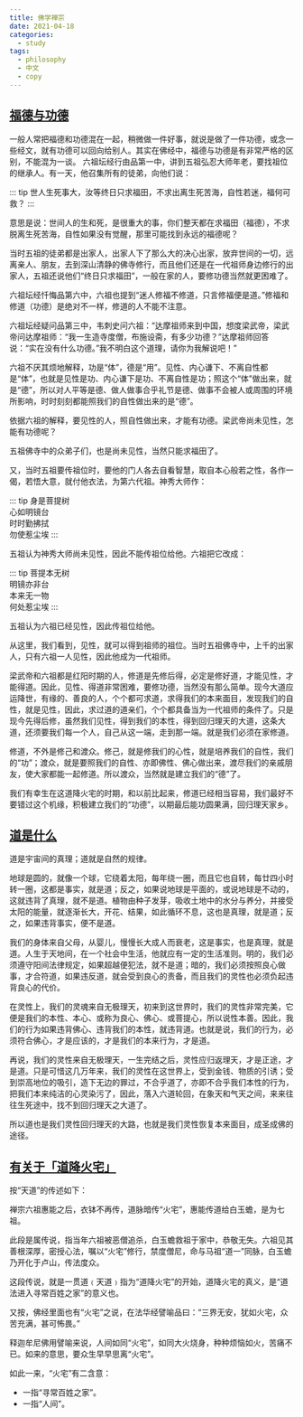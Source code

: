 ```yaml
---
title: 佛学禅宗
date: 2021-04-18
categories:
  - study
tags:
  - philosophy
  - 中文
  - copy
---
```


<!-- more -->

## [福德与功德](http://www.iguantao.com/PageAK.htm)

一般人常把福德和功德混在一起，稍微做一件好事，就说是做了一件功德，或念一些经文，就有功德可以回向给别人。其实在佛经中，福德与功德是有非常严格的区别，不能混为一谈。
六祖坛经行由品第一中，讲到五祖弘忍大师年老，要找祖位的继承人。有一天，他召集所有的徒弟，向他们说：

::: tip
世人生死事大，汝等终日只求福田，不求出离生死苦海，自性若迷，福何可救？
:::

意思是说：世间人的生和死，是很重大的事，你们整天都在求福田（福德），不求脱离生死苦海，自性如果没有觉醒，那里可能找到永远的福德呢？

当时五祖的徒弟都是出家人，出家人下了那么大的决心出家，放弃世间的一切，远离亲人、朋友，去到深山清静的佛寺修行，而且他们还是在一代祖师身边修行的出家人，五祖还说他们“终日只求福田”，一般在家的人，要修功德当然就更困难了。

六祖坛经忏悔品第六中，六祖也提到“迷人修福不修道，只言修福便是道。”修福和修道（功德）是绝对不一样，修道的人不能不注意。

六祖坛经疑问品第三中，韦刺史问六祖：“达摩祖师来到中国，想度梁武帝，梁武帝问达摩祖师：“我一生造寺度僧，布施设斋，有多少功德？”达摩祖师回答说：“实在没有什么功德。”我不明白这个道理，请你为我解说吧！”

六祖不厌其烦地解释，功是“体”，德是“用”。见性、内心谦下、不离自性都是“体”，也就是见性是功、内心谦下是功、不离自性是功；照这个“体”做出来，就是“德”，所以对人平等是德、做人做事合乎礼节是德、做事不会被人或周围的环境所影响，时时刻刻都能照我们的自性做出来的是“德”。

依据六祖的解释，要见性的人，照自性做出来，才能有功德。梁武帝尚未见性，怎能有功德呢？

五祖佛寺中的众弟子们，也是尚未见性，当然只能求福田了。

又，当时五祖要传祖位时，要他的门人各去自看智慧，取自本心般若之性，各作一偈，若悟大意，就付他衣法，为第六代祖。神秀大师作：

::: tip
身是菩提树  
心如明镜台  
时时勤拂拭  
勿使惹尘埃
:::

五祖认为神秀大师尚未见性，因此不能传祖位给他。六祖把它改成：

::: tip
菩提本无树  
明镜亦非台  
本来无一物  
何处惹尘埃
:::

五祖认为六祖已经见性，因此传祖位给他。

从这里，我们看到，见性，就可以得到祖师的祖位。当时五祖佛寺中，上千的出家人，只有六祖一人见性，因此他成为一代祖师。

梁武帝和六祖都是红阳时期的人，修道是先修后得，必定是修好道，才能见性，才能得道。因此，见性、得道非常困难，要修功德，当然没有那么简单。现今大道应运降世，有缘的、善良的人，个个都可求道，求得我们的本来面目，发现我们的自性，就是见性，因此，求过道的道亲们，个个都具备当为一代祖师的条件了。只是现今先得后修，虽然我们见性，得到我们的本性，得到回归理天的大道，这条大道，还须要我们每一个人，自己从这一端，走到那一端。就是我们必须在家修道。

修道，不外是修己和渡众。修己，就是修我们的心性，就是培养我们的自性，我们的“功”；渡众，就是要照我们的自性、亦即佛性、佛心做出来，渡尽我们的亲戚朋友，使大家都能一起修道。所以渡众，当然就是建立我们的“德”了。

我们有幸生在这道降火宅的时期，和以前比起来，修道已经相当容易，我们最好不要错过这个机缘，积极建立我们的“功德”，以期最后能功圆果满，回归理天家乡。

## [道是什么](http://www.iguantao.com/PageAC.htm)

道是宇宙间的真理；道就是自然的规律。

地球是圆的，就像一个球，它绕着太阳，每年绕一圈，而且它也自转，每廿四小时转一圈，这都是事实，就是道；反之，如果说地球是平面的，或说地球是不动的，这就违背了真理，就不是道。植物由种子发芽，吸收土地中的水分与养分，并接受太阳的能量，就逐渐长大，开花、结果，如此循环不息，这也是真理，就是道；反之，如果违背事实，便不是道。

我们的身体来自父母，从婴儿，慢慢长大成人而衰老，这是事实，也是真理，就是道。人生于天地间，在一个社会中生活，他就应有一定的生活准则。明的，我们必须遵守阳间法律规定，如果超越便犯法，就不是道；暗的，我们必须按照良心做事，才合符道，如果违反道，就会受到良心的责备，而且我们的灵性也必须负起违背良心的代价。

在灵性上，我们的灵魂来自无极理天，初来到这世界时，我们的灵性非常完美，它便是我们的本性、本心、或称为良心、佛心、或菩提心，所以说性本善。因此，我们的行为如果违背佛心、违背我们的本性，就违背道。也就是说，我们的行为，必须符合佛心，才是应该的，才是我们的本来行为，才是道。

再说，我们的灵性来自无极理天，一生完结之后，灵性应归返理天，才是正途，才是道。只是可惜这几万年来，我们的灵性在这世界上，受到金钱、物质的引诱；受到崇高地位的吸引，造下无边的罪过，不合乎道了，亦即不合乎我们本性的行为，把我们本来纯洁的心灵染污了，因此，落入六道轮回，在象天和气天之间，来来往往生死途中，找不到回归理天之大道了。

所以道也是我们灵性回归理天的大路，也就是我们灵性恢复本来面目，成圣成佛的途径。

## [有关于「道降火宅」](http://www.tblibrary.org/?act=article&id=4069)

按“天道”的传述如下：

禅宗六祖惠能之后，衣钵不再传，道脉暗传“火宅”，惠能传道给白玉蟾，是为七祖。

此段是属传说，指当年六祖被恶僧追杀，白玉蟾救祖于家中，恭敬无失。六祖见其善根深厚，密授心法，嘱以“火宅”修行，禁度僧尼，命与马祖“道一”同脉，白玉蟾乃开化于卢山，传法度众。

这段传说，就是一贯道﹙天道﹚指为“道降火宅”的开始，道降火宅的真义，是“道法进入寻常百姓之家”的意义也。

又按，佛经里面也有“火宅”之说，在法华经譬喻品曰：“三界无安，犹如火宅，众苦充满，甚可怖畏。”

释迦牟尼佛用譬喻来说，人间如同“火宅”，如同大火烧身，种种烦恼如火，苦痛不已。如来的意思，要众生早早思离“火宅”。

如此一来，“火宅”有二含意：

- 一指“寻常百姓之家”。
- 一指“人间”。

